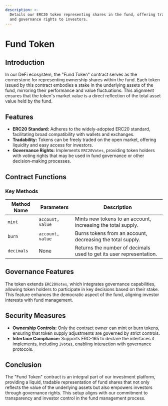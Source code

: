 ```yaml
---
description: >-
  Details our ERC20 token representing shares in the fund, offering tradability
  and governance rights to investors.
---
```


# Fund Token

## **Introduction**

In our DeFi ecosystem, the "Fund Token" contract serves as the cornerstone for representing ownership shares within the fund. Each token issued by this contract embodies a stake in the underlying assets of the fund, mirroring their performance and value fluctuations. This alignment ensures that the token's market value is a direct reflection of the total asset value held by the fund.

## **Features**

* **ERC20 Standard:** Adheres to the widely-adopted ERC20 standard, facilitating broad compatibility with wallets and exchanges.
* **Tradability:** Tokens can be freely traded on the open market, offering liquidity and easy access for investors.
* **Governance Rights:** Implements `ERC20Votes`, providing token holders with voting rights that may be used in fund governance or other decision-making processes.

## **Contract Functions**

### **Key Methods**

| Method Name | Parameters       | Description                                                         |
| ----------- | ---------------- | ------------------------------------------------------------------- |
| `mint`      | `account, value` | Mints new tokens to an account, increasing the total supply.        |
| `burn`      | `account, value` | Burns tokens from an account, decreasing the total supply.          |
| `decimals`  | None             | Returns the number of decimals used to get its user representation. |

## **Governance Features**

The token extends `ERC20Votes`, which integrates governance capabilities, allowing token holders to participate in key decisions based on their stake. This feature enhances the democratic aspect of the fund, aligning investor interests with fund management.

## **Security Measures**

* **Ownership Controls:** Only the contract owner can mint or burn tokens, ensuring that token supply adjustments are governed by strict controls.
* **Interface Compliance:** Supports ERC-165 to declare the interfaces it implements, including `IVotes`, enabling interaction with governance protocols.

## **Conclusion**

The "Fund Token" contract is an integral part of our investment platform, providing a liquid, tradable representation of fund shares that not only reflects the value of the underlying assets but also empowers investors through governance rights. This setup aligns with our commitment to transparency and investor control in the fund management process.
